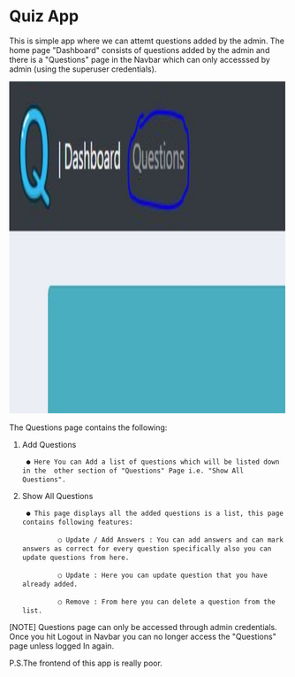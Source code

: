 
# Quiz App

This is simple app where we can attemt questions added by the admin.
The home page "Dashboard" consists of questions added by the admin and there is a "Questions" page in the Navbar which can only accesssed by admin (using the superuser credentials). 


<img src="Media/Capture.jpg"  width="500" height="600">

The Questions page contains the following:

1. Add Questions
        
        ● Here You can Add a list of questions which will be listed down in the  other section of "Questions" Page i.e. "Show All Questions".


2. Show All Questions

        ● This page displays all the added questions is a list, this page contains following features:
                
                ○ Update / Add Answers : You can add answers and can mark answers as correct for every question specifically also you can update questions from here.

                ○ Update : Here you can update question that you have already added.

                ○ Remove : From here you can delete a question from the list.


[NOTE] Questions page can only be accessed through admin credentials. Once you hit Logout in Navbar you can no longer access the "Questions" page unless logged In again.



P.S.The frontend of this app is really poor. 





